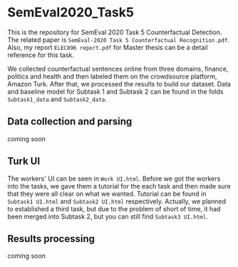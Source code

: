 # SemEval2020_Task5
This is the repository for SemEval 2020 Task 5 Counterfactual Detection. The related paper is `SemEval-2020 Task 5 Counterfactual Recognition.pdf`. Also, my report `ELEC896 report.pdf` for Master thesis can be a detail reference for this task. 

We collected counterfactual sentences online from three domains, finance, politics and health and then labeled them on the crowdsource platform, Amazon Turk. After that, we processed the results to build our dataset. Data and baseline model for Subtask 1 and Subtask 2 can be found in the folds `Subtask1_data` and `Subtask2_data`. 
## Data collection and parsing ##
coming soon
## Turk UI ##
The workers' UI can be seen in `Work UI.html`. Before we got the workers into the tasks, we gave them a tutorial for the each task and then made sure that they were all clear on what we wanted. Tutorial can be found in `Subtask1 UI.html` and `Subtask2 UI.html` respectively. Actually, we planned to established a third task, but due to the problem of short of time, it had been merged into Subtask 2, but you can still find `Subtask3 UI.html`. 
## Results processing ##
coming soon
